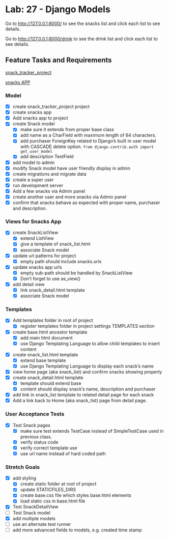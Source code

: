 # Lab: 27 - Django Models

Go to http://127.0.0.1:8000/ to see the snacks list and click each list to see details.

Go to http://127.0.0.1:8000/drink to see the drink list and click each list to see details.

## Feature Tasks and Requirements
[snack_tracker_project](/snack_tracker_project/snack_tracker_project)

[snacks APP](/snack_tracker_project/snacks)

### Model
- [x] create snack_tracker_project project
- [x] create snacks app
- [x] Add snacks app to project
- [x] create Snack model
  - [x] make sure it extends from proper base class
  - [x] add name as a CharField with maximum length of 64 characters.
  - [x] add purchaser ForeignKey related to Django’s built in user model with CASCADE delete option.
  ``from django.contrib.auth import get_user_model``
  - [x] add description TextField
- [x] add model to admin
- [x] modify Snack model have user friendly display in admin
- [x] create migrations and migrate data
- [x] create a super user
- [x] run development server
- [x] Add a few snacks via Admin panel
- [x] create another user and more snacks via Admin panel
- [x] confirm that snacks behave as expected with proper name, purchaser and description.

### Views for Snacks App
- [x] create SnackListView
  - [x] extend ListView
  - [x] give a template of snack_list.html
  - [x] associate Snack model
- [x] update url patterns for project
  - [x] empty path should include snacks.urls
- [x] update snacks app urls
    - [x] empty sub-path should be handled by SnackListView
    - [x] Don’t forget to use as_view()
- [x] add detail view
  - [x] link snack_detail.html template
  - [x] associate Snack model

### Templates
- [x] Add templates folder in root of project
  - [x] register templates folder in project settings TEMPLATES section
- [x] create base.html ancestor template
  - [x] add main html document
  - [x] use Django Templating Language to allow child templates to insert content
- [x] create snack_list.html template
  - [x] extend base template
  - [x] use Django Templating Language to display each snack’s name
- [x] view home page (aka snack_list) and confirm snacks showing properly
- [x] create snack_detail.html template
  - [x] template should extend base
  - [x] content should display snack’s name, description and purchaser
- [x] add link in snack_list template to related detail page for each snack
- [x] Add a link back to Home (aka snack_list) page from detail page.
### User Acceptance Tests
- [x] Test Snack pages
  - [x] make sure test extends TestCase instead of SimpleTestCase used in previous class.
  - [x] verify status code
  - [x] verify correct template use
  - [x] use url name instead of hard coded path

### Stretch Goals
- [x] add styling
  - [x] create static folder at root of project
  - [x] update STATICFILES_DIRS
  - [x] create base.css file which styles base.html elements
  - [x] load static css in base.html file
- [x] Test SnackDetailView
- [ ] Test Snack model
- [x] add multiple models
- [ ] use an alternate test runner
- [ ] add more advanced fields to models, e.g. created time stamp